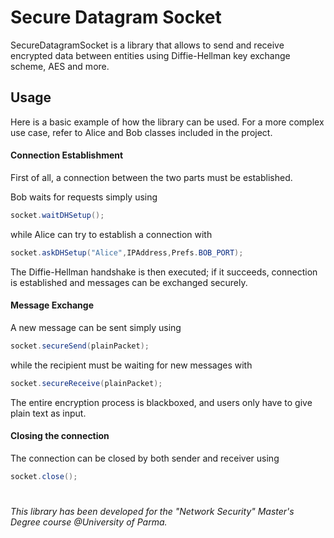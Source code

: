 # Secure Datagram Socket 
SecureDatagramSocket is a library that allows to send and receive encrypted data between entities using Diffie-Hellman key exchange scheme, AES and more.

## Usage
Here is a basic example of how the library can be used. For a more complex use case, refer to Alice and Bob classes included in the project.

#### Connection Establishment
First of all, a connection between the two parts must be established.

Bob waits for requests simply using
```java
socket.waitDHSetup();
```
while Alice can try to establish a connection with
```java
socket.askDHSetup("Alice",IPAddress,Prefs.BOB_PORT);
```
The Diffie-Hellman handshake is then executed; if it succeeds, connection is established and messages can be exchanged securely.

#### Message Exchange
A new message can be sent simply using
```java
socket.secureSend(plainPacket);
```
while the recipient must be waiting for new messages with
```java
socket.secureReceive(plainPacket);
```
The entire encryption process is blackboxed, and users only have to give plain text as input.

#### Closing the connection
The connection can be closed by both sender and receiver using
```java
socket.close();
```
#
_This library has been developed for the "Network Security" Master's Degree course @University of Parma._